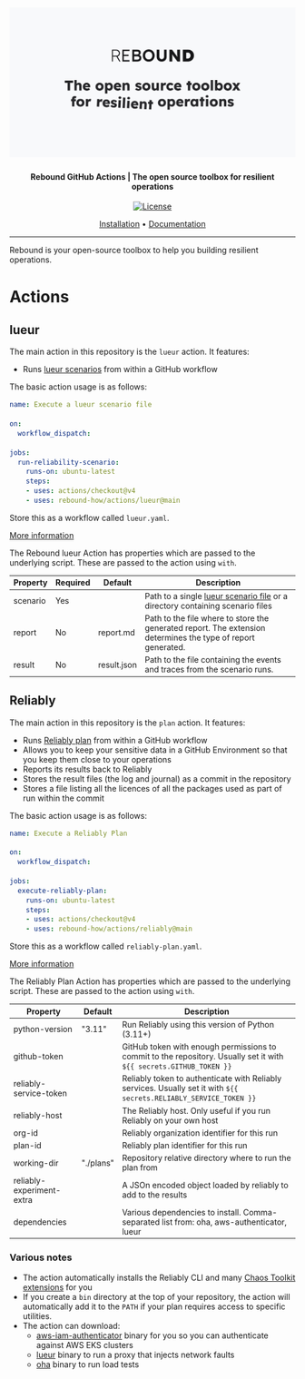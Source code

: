 <h2 align="center">
  <br>
  <p align="center"><img src="https://raw.githubusercontent.com/rebound-how/www/main/public/social.png"></p>
</h2>

<h4 align="center">Rebound GitHub Actions | The open source toolbox for resilient operations</h4>

<p align="center">
   <a href="https://github.com/rebound-how/actions/blob/master/LICENSE.md">
   <img alt="License" src="https://img.shields.io/github/license/reliablyhq/cli">
</p>

<p align="center">
  <a href="#installation">Installation</a> •
  <a href="https://reliably.com/docs/cli/">Documentation</a>
</p>

---

Rebound is your open-source toolbox to help you building resilient operations.

# Actions

## lueur

[lueurscenario]: https://lueur.dev/docs/

The main action in this repository is the `lueur` action. It features:

* Runs [lueur scenarios](lueurscenario) from within a GitHub workflow

The basic action usage is as follows:

```yaml
name: Execute a lueur scenario file

on:
  workflow_dispatch:

jobs:
  run-reliability-scenario:
    runs-on: ubuntu-latest
    steps:
    - uses: actions/checkout@v4
    - uses: rebound-how/actions/lueur@main
```

Store this as a workflow called `lueur.yaml`.

[More information](https://reliably.com/docs/deployment/#github-1)

The Rebound lueur Action has properties which are passed to the underlying
script. These are passed to the action using `with`.

| Property | Required | Default | Description |
| --- | --- | --- | --- |
| scenario | Yes | | Path to a single [lueur scenario file][lueurscenario] or a directory containing scenario files |
| report | No | report.md | Path to the file where to store the generated report. The extension determines the type of report generated. |
| result | No | result.json | Path to the file containing the events and traces from the scenario runs. |


## Reliably

[plan]: https://reliably.com/docs/concepts/plans/

The main action in this repository is the `plan` action. It features:

* Runs [Reliably plan](plan) from within a GitHub workflow
* Allows you to keep your sensitive data in a GitHub Environment so that
  you keep them close to your operations
* Reports its results back to Reliably
* Stores the result files (the log and journal) as a commit in the repository
* Stores a file listing all the licences of all the packages used as part
  of run within the commit

The basic action usage is as follows:

```yaml
name: Execute a Reliably Plan

on:
  workflow_dispatch:

jobs:
  execute-reliably-plan:
    runs-on: ubuntu-latest
    steps:
    - uses: actions/checkout@v4
    - uses: rebound-how/actions/reliably@main
```

Store this as a workflow called `reliably-plan.yaml`.

[More information](https://reliably.com/docs/deployment/#github-1)

The Reliably Plan Action has properties which are passed to the underlying script.
These are passed to the action using `with`.

| Property | Default | Description |
| --- | --- | --- |
| python-version | "3.11" | Run Reliably using this version of Python (3.11+) |
| github-token | | GitHub token with enough permissions to commit to the repository. Usually set it with `${{ secrets.GITHUB_TOKEN }}` |
| reliably-service-token | | Reliably token to authenticate with Reliably services. Usually set it with `${{ secrets.RELIABLY_SERVICE_TOKEN }}` |
| reliably-host | | The Reliably host. Only useful if you run Reliably on your own host |
| org-id | | Reliably organization identifier for this run |
| plan-id | | Reliably plan identifier for this run |
| working-dir | "./plans" | Repository relative directory where to run the plan from |
| reliably-experiment-extra | | A JSOn encoded object loaded by reliably to add to the results |
| dependencies | | Various dependencies to install. Comma-separated list from: oha, aws-authenticator, lueur |


### Various notes

* The action automatically installs the Reliably CLI and many
  [Chaos Toolkit extensions](ctk) for you
* If you create a `bin` directory at the top of your repository, the
  action will automatically add it to the `PATH` if your plan requires access
  to specific utilities.
* The action can download:
  * [aws-iam-authenticator](https://github.com/kubernetes-sigs/aws-iam-authenticator) binary for you so you can authenticate against AWS EKS clusters
  * [lueur](https://github.com/rebound-how/rebound/tree/main/lueur) binary to run a proxy that injects network faults
  * [oha](https://github.com/hatoo/oha) binary to run load tests


[ctk]: https://github.com/reliablyhq/actions/blob/main/pyproject.toml#L8